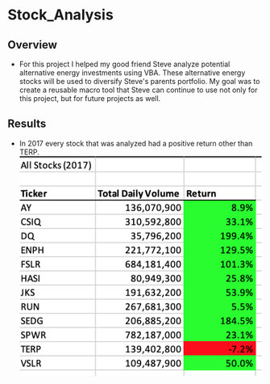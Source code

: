 # Stock_Analysis
## Overview
* For this project I helped my good friend Steve analyze potential alternative energy investments using VBA. These alternative energy stocks will be used to diversify Steve's parents portfolio. My goal was to create a reusable macro tool that Steve can continue to use not only for this project, but for future projects as well.
## Results
* In 2017 every stock that was analyzed had a positive return other than TERP.
![2017_Results](https://github.com/copo6953/Stock_Analysis/blob/main/Resources/2017_Results.png)
